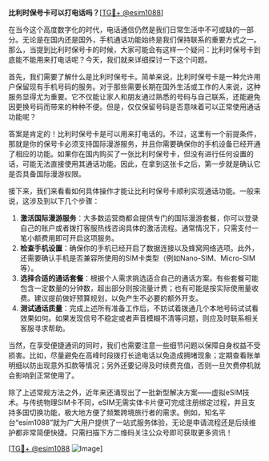 **比利时保号卡可以打电话吗？**[[TG💪+ @esim1088](https://t.me/s/esim1088)]

在当今这个高度数字化的时代，电话通信仍然是我们日常生活中不可或缺的一部分。无论是在国内还是国外，手机通话功能始终是我们保持联系的重要方式之一。那么，当提到比利时保号卡的时候，大家可能会有这样一个疑问：比利时保号卡到底能不能用来打电话呢？今天，我们就来详细探讨一下这个问题。

首先，我们需要了解什么是比利时保号卡。简单来说，比利时保号卡是一种允许用户保留现有手机号码的服务。对于那些需要长期在国外生活或工作的人来说，这种服务显得尤为重要。它不仅能让家人和朋友通过熟悉的号码与自己联系，还能避免因更换号码而带来的种种不便。但是，仅仅保留号码是否意味着可以正常使用通话功能呢？

答案是肯定的！比利时保号卡是可以用来打电话的。不过，这里有一个前提条件，那就是你的保号卡必须支持国际漫游服务，并且你需要确保你的手机设备已经开通了相应的功能。如果你在国内购买了一张比利时保号卡，但没有进行任何设置的话，可能无法直接使用其通话功能。因此，在拿到这张卡之后，第一步就是确认它是否具备国际漫游权限。

接下来，我们来看看如何具体操作才能让比利时保号卡顺利实现通话功能。一般来说，这涉及到以下几个步骤：

1. **激活国际漫游服务**：大多数运营商都会提供专门的国际漫游套餐，你可以登录自己的账户或者拨打客服热线咨询具体的激活流程。通常情况下，只需支付一笔小额费用即可开启这项服务。
2. **检查手机设置**：确保你的手机已经开启了数据连接以及蜂窝网络选项。此外，还需要确认手机是否兼容所使用的SIM卡类型（例如Nano-SIM、Micro-SIM等）。
3. **选择合适的通话套餐**：根据个人需求挑选适合自己的通话方案。有些套餐可能包含一定数量的分钟数，超出部分则按流量计费；也有可能是按实际使用量收费。建议提前做好预算规划，以免产生不必要的额外开支。
4. **测试通话质量**：完成上述所有准备工作后，不妨试着拨通几个本地号码试试看效果如何。如果发现信号不稳定或者声音模糊不清等问题，则应及时联系相关客服寻求帮助。

当然，在享受便捷通讯的同时，我们也需要注意一些细节问题以保障自身权益不受损害。比如，尽量避免在高峰时段拨打长途电话以免造成拥堵现象；定期查看账单明细以防出现意外扣款等情况；另外还要记得及时续费充值，否则一旦欠费停机就会影响到正常使用了。

除了上述常规方法之外，近年来还涌现出了一批新型解决方案——虚拟eSIM技术。与传统物理SIM卡不同，eSIM无需实体卡片便可完成注册绑定过程，并且支持多国切换功能，极大地方便了频繁跨境旅行者的需求。例如，知名平台“esim1088”就为广大用户提供了一站式服务体验，无论是申请流程还是后续维护都非常简便快捷。只需扫描下方二维码关注公众号即可获取更多资讯！

[[TG💪+ @esim1088](https://t.me/s/esim1088) ![Image](https://i.postimg.cc/4NQfJmqS/Snipaste-2025-05-13-00-14-12.png)]